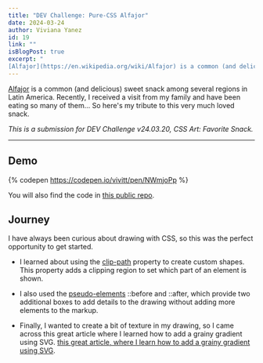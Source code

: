 ```yaml
---
title: "DEV Challenge: Pure-CSS Alfajor"
date: 2024-03-24
author: Viviana Yanez
id: 19
link: ""
isBlogPost: true
excerpt: "
[Alfajor](https://en.wikipedia.org/wiki/Alfajor) is a common (and delicious) sweet snack among several regions in Latin America. Recently, I received a visit from my family and have been eating so many of them... So here's my tribute to this very much loved snack. _This is a submission for DEV Challenge v24.03.20, CSS Art: Favorite Snack._"
---
```


[Alfajor](https://en.wikipedia.org/wiki/Alfajor) is a common (and delicious) sweet snack among several regions in Latin America. Recently, I received a visit from my family and have been eating so many of them... So here's my tribute to this very much loved snack.

_This is a submission for DEV Challenge v24.03.20, CSS Art: Favorite Snack._

---

## Demo

{% codepen https://codepen.io/vivitt/pen/NWmjoPp %}

You will also find the code in [this public repo](https://github.com/vivitt/pure-css).

## Journey

I have always been curious about drawing with CSS, so this was the perfect opportunity to get started.

- I learned about using the [clip-path](https://developer.mozilla.org/en-US/docs/Web/CSS/clip-path) property to create custom shapes. This property adds a clipping region to set which part of an element is shown.

- I also used the [pseudo-elements](https://developer.mozilla.org/en-US/docs/Web/CSS/Pseudo-elements) ::before and ::after, which provide two additional boxes to add details to the drawing without adding more elements to the markup.

- Finally, I wanted to create a bit of texture in my drawing, so I came across this great article where I learned how to add a grainy gradient using SVG. [this great article, where I learn how to add a grainy gradient using SVG](https://css-tricks.com/grainy-gradients/).

<!-- Thanks for participating! -->
